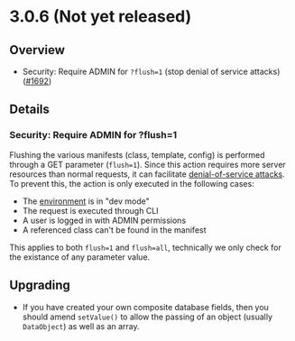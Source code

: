 # 3.0.6 (Not yet released)

## Overview

 * Security: Require ADMIN for `?flush=1` (stop denial of service attacks)
 ([#1692](https://github.com/silverstripe/silverstripe-framework/issues/1692))

## Details

### Security: Require ADMIN for ?flush=1

Flushing the various manifests (class, template, config) is performed through a GET
parameter (`flush=1`). Since this action requires more server resources than normal requests,
it can facilitate [denial-of-service attacks](https://en.wikipedia.org/wiki/Denial-of-service_attack).
To prevent this, the action is only executed in the following cases:

 * The [environment](/topics/environment-management) is in "dev mode"
 * The request is executed through CLI
 * A user is logged in with ADMIN permissions
 * A referenced class can't be found in the manifest

This applies to both `flush=1` and `flush=all`, technically we only check for the existance
of any parameter value.

## Upgrading

 * If you have created your own composite database fields, then you should amend `setValue()` to allow the passing of an object (usually `DataObject`) as well as an array.